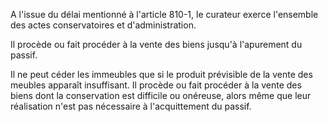   
A l'issue du délai mentionné à l'article 810-1, le curateur exerce l'ensemble des actes conservatoires et d'administration.   

  
Il procède ou fait procéder à la vente des biens jusqu'à l'apurement du passif.   

  
Il ne peut céder les immeubles que si le produit prévisible de la vente des meubles apparaît insuffisant. Il procède ou fait procéder à la vente des biens dont la conservation est difficile ou onéreuse, alors même que leur réalisation n'est pas nécessaire à l'acquittement du passif.  
